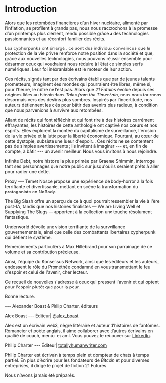 # Introduction

Alors que les retombées financières d’un hiver nucléaire, alimenté par l’inflation, se profilent à grands pas, nous nous raccrochons à la promesse d’un printemps plus clément, rendu possible grâce à des technologies passionnantes et au réconfort familier des récits.

Les cypherpunks ont émergé : ce sont des individus convaincus que la protection de la vie privée renforce notre position dans la société et que, grâce aux nouvelles technologies, nous pouvons réussir ensemble pour désarmer ceux qui voudraient nous réduire à l’état de simples serfs numériques. Leur foi inébranlable est le moteur de leur action.

Ces récits, signés tant par des écrivains établis que par de jeunes talents prometteurs, imaginent des mondes qui pourraient être libres, même si, pour l’heure, le nôtre ne l’est pas. Alors que *21 Futures* évolue depuis ses origines liées au bitcoin dans *Tales from the Timechain*, nous nous tournons désormais vers des destins plus sombres. Inspirés par l’incertitude, nos auteurs détiennent les clés pour bâtir des avenirs plus radieux, à condition que nous parvenions à survivre aux retombées.

Allant de récits qui font réfléchir et qui font rire à des histoires carrément effrayantes, les histoires de cette anthologie ont captivé nos cœurs et nos esprits. Elles explorent la montée du capitalisme de surveillance, l'érosion de la vie privée et la lutte pour la liberté économique. Pourtant, au cœur de cette dystopie, subsiste une lueur d'espoir... Ces récits ne se contentent pas de simples avertissements ; ils invitent à imaginer --- et, en fin de compte, à bâtir --- un avenir meilleur. Nous vous invitons à nous rejoindre.

Infinite Debt, notre histoire la plus primée par Graeme Shimmin, interroge tant ses personnages que notre public sur jusqu'où ils seraient prêts à aller pour radier une dette.

Proxy --- Temet Nosce propose une expérience de body-horror à la fois terrifiante et divertissante, mettant en scène la transformation du protagoniste en NoBody.

The Big Slash offre un aperçu de ce à quoi pourrait ressembler la vie à l'ère post-IA, tandis que nos histoires finalistes — We are Living Well et Supplying The Slugs — apportent à la collection une touche résolument fantastique.

Underworld dévoile une vision terrifiante de la surveillance gouvernementale, ainsi que celle des combattants libertaires cypherpunk qui défient le système.

Remerciements particuliers à Max Hillebrand pour son parrainage de ce volume et sa contribution précieuse.

Ainsi, l'équipe du Konsensus Network, ainsi que les éditeurs et les auteurs, endossent le rôle du Prométhée condamné en vous transmettant le feu d'espoir et celui de l'avenir, cher lecteur.

Ce recueil de nouvelles s'adresse à ceux qui pressent l'avenir et qui optent pour l'espoir plutôt que pour la peur.

Bonne lecture.

--- Alexander Boast & Philip Charter, éditeurs

Alex Boast --- Éditeur| [@alex_boast](https://x.com/alex_boast)

Alex est un écrivain web3, nègre littéraire et auteur d’histoires de fantômes. Romancier et poète anglais, il aime collaborer avec d’autres écrivains en qualité de coach, mentor et ami. Vous pouvez le retrouver sur [LinkedIn](https://www.linkedin.com/in/alexboast/).

Philip Charter --- Éditeur| [totallyhumanwriter.com](https://totallyhumanwriter.com)

Philip Charter est écrivain à temps plein et dompteur de chats à temps partiel. En plus d’écrire pour les fondateurs de *Bitcoin* et pour diverses entreprises, il dirige le projet de fiction 21 Futures.

Nous n’avons jamais été préparés.